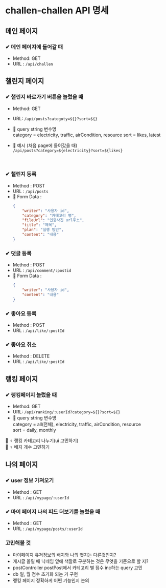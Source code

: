 # challen-challen API 명세

## 메인 페이지
### ✔ 메인 페이지에 들어갈 때 
- Method: GET
- URL : `/api/challen`

## 챌린지 페이지
### ✔ 챌린지 바로가기 버튼을 눌렀을 때
- Method: GET
- URL: `/api/posts?categoty=${}?sort=${}`
- 📌 query string 변수명<br>
category = electricity, traffic, airCondition, resource
sort = likes, latest

- 📌 예시 (처음 page에 들어갔을 때)<br>
`/api/posts?category=${electricity}?sort=${likes}`
<br>

### ✔ 챌린지 등록
- Method : POST
- URL : `/api/posts`
- 📌 Form Data :
  ```json
  {
      "writer": "사용자 id",
      "category": "카테고리 명",
      "fileUrl": "인증사진 url주소",
      "title": "제목",
      "plan": "실행 방안",
      "content": "내용"
  }
  ```

### ✔ 댓글 등록
- Method : POST
- URL : `/api/comment/:postid`
- 📌 Form Data :
  ```json
  {
      "writer": "사용자 id",
      "content": "내용"
  }
  ```

### ✔ 좋아요 등록
- Method : POST
- URL : `/api/like/:postId`

### ✔ 좋아요 취소
- Method : DELETE
- URL : `/api/like/:postId`

## 랭킹 페이지

### ✔ 랭킹페이지 눌렀을 때
- Method: GET
- URL: `/api/ranking/:userId?category=${}?sort=${}`
- 📌 query string 변수명<br>
category = all(전체), electricity, traffic, airCondition, resource<br>
sort = daily, monthly

🤷 ♀️ 랭킹 카테고리 나누기(ui 고민하기)<br>
🤷 ♀️ 배지 개수 고민하기


## 나의 페이지
### ✔ user 정보 가져오기
- Method : GET
- URL : `/api/mypage/:userId`

### ✔ 마이 페이지 나의 피드 더보기를 눌렀을 때
- Method : GET
- URL : `/api/mypage/posts/:userId`



### 고민해볼 것
-  마이페이지 유저정보의 배지와 나의 뱃지는 다른것인지?
-  게시글 올릴 때 닉네임 옆에 색깔로 구분하는 것은 무엇을 기준으로 할 지?
-  postController postPost에서 카테고리 별 점수 inc하는 query 고민  
-  db 일, 월 점수 초기화 되는 거 구현
-  랭킹 페이지 정확하게 어떤 기능인지 논의